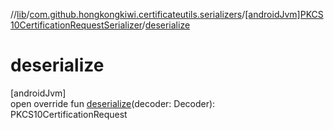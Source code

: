 //[lib](../../../index.md)/[com.github.hongkongkiwi.certificateutils.serializers](../index.md)/[[androidJvm]PKCS10CertificationRequestSerializer](index.md)/[deserialize](deserialize.md)

# deserialize

[androidJvm]\
open override fun [deserialize](deserialize.md)(decoder: Decoder): PKCS10CertificationRequest
